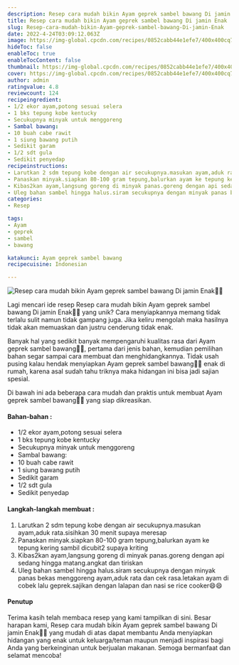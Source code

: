 ```yaml
---
description: Resep cara mudah bikin Ayam geprek sambel bawang Di jamin Enak"
title: Resep cara mudah bikin Ayam geprek sambel bawang Di jamin Enak
slug: Resep-cara-mudah-bikin-Ayam-geprek-sambel-bawang-Di-jamin-Enak
date: 2022-4-24T03:09:12.063Z
image: https://img-global.cpcdn.com/recipes/0852cabb44e1efe7/400x400cq70/photo.jpg
hideToc: false
enableToc: true
enableTocContent: false
thumbnail: https://img-global.cpcdn.com/recipes/0852cabb44e1efe7/400x400cq70/photo.jpg
cover: https://img-global.cpcdn.com/recipes/0852cabb44e1efe7/400x400cq70/photo.jpg
author: admin
ratingvalue: 4.8
reviewcount: 124
recipeingredient:
- 1/2 ekor ayam,potong sesuai selera
- 1 bks tepung kobe kentucky
- Secukupnya minyak untuk menggoreng
- Sambal bawang:
- 10 buah cabe rawit
- 1 siung bawang putih
- Sedikit garam
- 1/2 sdt gula
- Sedikit penyedap
recipeinstructions:
- Larutkan 2 sdm tepung kobe dengan air secukupnya.masukan ayam,aduk rata.sisihkan 30 menit supaya meresap
- Panaskan minyak.siapkan 80-100 gram tepung,balurkan ayam ke tepung kering sambil dicubit2 supaya kriting
- Kibas2kan ayam,langsung goreng di minyak panas.goreng dengan api sedang hingga matang.angkat dan tiriskan
- Uleg bahan sambel hingga halus.siram secukupnya dengan minyak panas bekas menggoreng ayam,aduk rata dan cek rasa.letakan ayam di cobek lalu geprek.sajikan dengan lalapan dan nasi se rice cooker😄😄
categories:
- Resep

tags:
- Ayam
- geprek
- sambel
- bawang

katakunci: Ayam geprek sambel bawang
recipecuisine: Indonesian

---
```


![Resep cara mudah bikin Ayam geprek sambel bawang Di jamin Enak👩‍🍳](https://img-global.cpcdn.com/recipes/0852cabb44e1efe7/400x400cq70/photo.jpg)

Lagi mencari ide resep Resep cara mudah bikin Ayam geprek sambel bawang Di jamin Enak👩‍🍳 yang unik? Cara menyiapkannya memang tidak terlalu sulit namun tidak gampang juga. Jika keliru mengolah maka hasilnya tidak akan memuaskan dan justru cenderung tidak enak.

Banyak hal yang sedikit banyak mempengaruhi kualitas rasa dari Ayam geprek sambel bawang👩‍🍳, pertama dari jenis bahan, kemudian pemilihan bahan segar sampai cara membuat dan menghidangkannya. Tidak usah pusing kalau hendak menyiapkan Ayam geprek sambel bawang👩‍🍳 enak di rumah, karena asal sudah tahu triknya maka hidangan ini bisa jadi sajian spesial.

Di bawah ini ada beberapa cara mudah dan praktis untuk membuat Ayam geprek sambel bawang👩‍🍳 yang siap dikreasikan.

<!--inarticleads1-->

#### Bahan-bahan :

- 1/2 ekor ayam,potong sesuai selera
- 1 bks tepung kobe kentucky
- Secukupnya minyak untuk menggoreng
- Sambal bawang:
- 10 buah cabe rawit
- 1 siung bawang putih
- Sedikit garam
- 1/2 sdt gula
- Sedikit penyedap

<!--inarticleads2-->

#### Langkah-langkah membuat :

1. Larutkan 2 sdm tepung kobe dengan air secukupnya.masukan ayam,aduk rata.sisihkan 30 menit supaya meresap
1. Panaskan minyak.siapkan 80-100 gram tepung,balurkan ayam ke tepung kering sambil dicubit2 supaya kriting
1. Kibas2kan ayam,langsung goreng di minyak panas.goreng dengan api sedang hingga matang.angkat dan tiriskan
1. Uleg bahan sambel hingga halus.siram secukupnya dengan minyak panas bekas menggoreng ayam,aduk rata dan cek rasa.letakan ayam di cobek lalu geprek.sajikan dengan lalapan dan nasi se rice cooker😄😄

#### Penutup

Terima kasih telah membaca resep yang kami tampilkan di sini. Besar harapan kami, Resep cara mudah bikin Ayam geprek sambel bawang Di jamin Enak👩‍🍳 yang mudah di atas dapat membantu Anda menyiapkan hidangan yang enak untuk keluarga/teman maupun menjadi inspirasi bagi Anda yang berkeinginan untuk berjualan makanan. Semoga bermanfaat dan selamat mencoba!